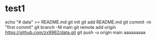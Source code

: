 # test1
echo "# data" >> README.md
git init
git add README.md
git commit -m "first commit"
git branch -M main
git remote add origin https://github.com/zx9962/data.git
git push -u origin main
aaaaaaaaa
